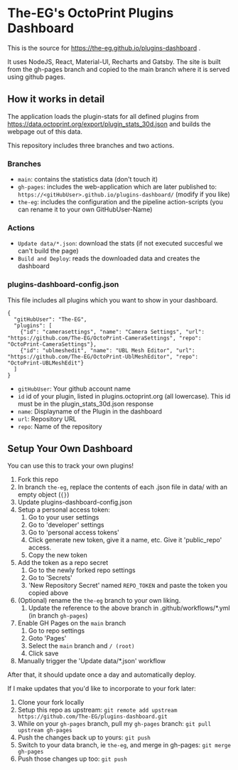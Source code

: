 # The-EG's OctoPrint Plugins Dashboard

This is the source for https://the-eg.github.io/plugins-dashboard .

It uses NodeJS, React, Material-UI, Recharts and Gatsby. The site is built from the gh-pages branch and copied to the main branch where it is served using github pages.

## How it works in detail
The application loads the plugin-stats for all defined plugins from https://data.octoprint.org/export/plugin_stats_30d.json and builds the webpage out of this data.

This repository includes three branches and two actions.

### Branches
- ```main```: contains the statistics data (don't touch it)
- ```gh-pages```: includes the web-application which are later published to: ```https://<gitHubUser>.github.io/plugins-dashboard/``` (modify if you like)
- ```the-eg```: includes the configuration and the pipeline action-scripts (you can rename it to your own GitHubUser-Name)

### Actions
- ```Update data/*.json```: download the stats (if not executed succesful we can't build the page)
- ```Build and Deploy```: reads  the downloaded data and creates the dashboard

### plugins-dashboard-config.json
This file includes all plugins which you want to show in your dashboard.
```
{
  "gitHubUser": "The-EG",
  "plugins": [
    {"id": "camerasettings", "name": "Camera Settings", "url": "https://github.com/The-EG/OctoPrint-CameraSettings", "repo": "OctoPrint-CameraSettings"},
    {"id": "ublmeshedit", "name": "UBL Mesh Editor", "url": "https://github.com/The-EG/OctoPrint-UblMeshEditor", "repo": "OctoPrint-UBLMeshEdit"}
  ]
}
```
- ```gitHubUser```: Your github account name
- ```id``` id of your plugin, listed in plugins.octoprint.org (all lowercase). This id must be in the plugin_stats_30d.json response
- ```name```: Displayname of the Plugin in the dashboard
- ```url```: Repository URL
- ```repo```: Name of the repository

## Setup Your Own Dashboard

You can use this to track your own plugins!

1. Fork this repo
3. In branch `the-eg`, replace the contents of each .json file in data/ with an empty object (`{}`)
4. Update plugins-dashboard-config.json
5. Setup a personal access token:
    1. Go to your user settings
    2. Go to 'developer' settings
    3. Go to 'personal access tokens'
    4. Click generate new token, give it a name, etc. Give it 'public_repo' access.
    5. Copy the new token
6. Add the token as a repo secret
    1. Go to the newly forked repo settings
    2. Go to 'Secrets'
    3. 'New Repository Secret' named `REPO_TOKEN` and paste the token you copied above
6. (Optional) rename the `the-eg` branch to your own liking. 
    1. Update the reference to the above branch in .github/workflows/*.yml (in branch `gh-pages`)
7. Enable GH Pages on the `main` branch
    1. Go to repo settings
    2. Goto 'Pages'
    3. Select the `main` branch and `/ (root)`
    4. Click save
8. Manually trigger the 'Update data/*.json' workflow

After that, it should update once a day and automatically deploy.

If I make updates that you'd like to incorporate to your fork later:

1. Clone your fork locally
2. Setup this repo as upstream: `git remote add upstream https://github.com/The-EG/plugins-dashboard.git`
3. While on your `gh-pages` branch, pull my `gh-pages` branch: `git pull upstream gh-pages`
4. Push the changes back up to yours: `git push`
5. Switch to your data branch, ie `the-eg`, and merge in gh-pages: `git merge gh-pages`
6. Push those changes up too: `git push`
